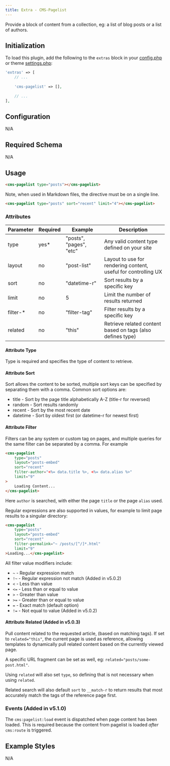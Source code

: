 ```yaml
---
title: Extra - CMS-Pagelist
---
```


Provide a block of content from a collection, eg: a list of blog posts or a list of authors.


## Initialization

To load this plugin, add the following to the `extras` block in your
[config.php](https://markdownmaster.com/docs/site-configuration.html) or
theme [settings.php](https://markdownmaster.com/docs/theme-development.html):

```php
'extras' => [
    // ...
    
    'cms-pagelist' => [],
    
    // ...
],
```


## Configuration

N/A


## Required Schema

N/A


## Usage

```html
<cms-pagelist type="posts"></cms-pagelist>
```

Note, when used in Markdown files, the directive must be on a single line.

```markdown
<cms-pagelist type="posts" sort="recent" limit="4"></cms-pagelist>
```

### Attributes


| Parameter | Required | Example                 | Description                                                    |
|-----------|----------|-------------------------|----------------------------------------------------------------|
| type      | yes*     | "posts", "pages", "etc" | Any valid content type defined on your site                    |
| layout    | no       | "post-list"             | Layout to use for rendering content, useful for controlling UX |
| sort      | no       | "datetime-r"            | Sort results by a specific key                                 |
| limit     | no       | 5                       | Limit the number of results returned                           |
| filter-*  | no       | "filter-tag"            | Filter results by a specific key                               |
| related   | no       | "this"                  | Retrieve related content based on tags (also defines type)     |


#### Attribute Type

Type is required and specifies the type of content to retrieve.

#### Attribute Sort
Sort allows the content to be sorted, multiple sort keys can be specified by separating them with a comma.
Common sort options are:

* title - Sort by the page title alphabetically A-Z (title-r for reversed)
* random - Sort results randomly
* recent - Sort by the most recent date
* datetime - Sort by oldest first (or datetime-r for newest first)

#### Attribute Filter

Filters can be any system or custom tag on pages, and multiple queries for the same filter
can be separated by a comma.  For example

```html
<cms-pagelist
    type="posts"
    layout="posts-embed"
    sort="recent"
    filter-author="<%= data.title %>, <%= data.alias %>"
    limit="9"
>
	Loading Content...
</cms-pagelist>
```

Here `author` is searched, with either the page `title` or the page `alias` used.

Regular expressions are also supported in values, for example to limit page results to a singular directory:

```html
<cms-pagelist
    type="posts"
    layout="posts-embed"
    sort="recent"
    filter-permalink="~ /posts/[^/]*.html"
    limit="9"
>Loading...</cms-pagelist>
```



All filter value modifiers include:

* `~` - Regular expression match
* `!~` - Regular expression not match (Added in v5.0.2)
* `<` - Less than value
* `<=` - Less than or equal to value
* `>` - Greater than value
* `>=` - Greater than or equal to value
* `=` - Exact match (default option)
* `!=` - Not equal to value (Added in v5.0.2)


#### Attribute Related (Added in v5.0.3)

Pull content related to the requested article, (based on matching tags).
If set to `related="this"`, the current page is used as reference, allowing templates to
dynamically pull related content based on the currently viewed page.

A specific URL fragment can be set as well, eg: `related="posts/some-post.html"`.

Using `related` will also set `type`, so defining that is not necessary when using `related`.

Related search will also default `sort` to `__match-r` to return results that
most accurately match the tags of the reference page first.

### Events (Added in v5.1.0)

The `cms:pagelist:load` event is dispatched when page content has been loaded.
This is required because the content from pagelist is loaded _after_ `cms:route` is triggered.

## Example Styles

N/A
